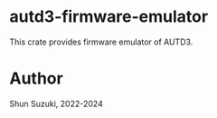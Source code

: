# autd3-firmware-emulator

This crate provides firmware emulator of AUTD3.

# Author

Shun Suzuki, 2022-2024
